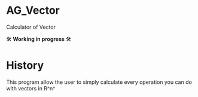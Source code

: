 # AG_Vector
Calculator of Vector

🛠️ **Working in progress** 🛠️

# History

This program allow the user to simply calculate every operation you can do with vectors in R^n^
